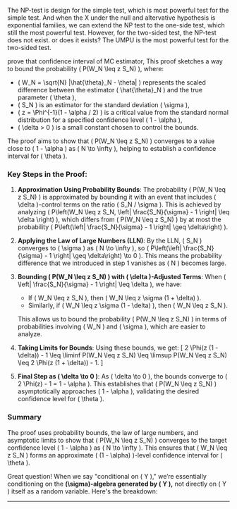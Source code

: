 The NP-test is design for the simple test, which is most powerful test for the simple test. And when the X under the null and altervative hypothesis is exponential families, we can extend the NP test to the one-side test, which still the most powerful test. However, for the two-sided test, the NP-test does not exist. or does it exists? The UMPU is the most powerful test for the two-sided test.

prove that confidence interval of MC estimator, 
This proof sketches a way to bound the probability \( P(W_N \leq z S_N) \), where:

- \( W_N = \sqrt{N} |\hat{\theta}_N - \theta| \) represents the scaled difference between the estimator \( \hat{\theta}_N \) and the true parameter \( \theta \),
- \( S_N \) is an estimator for the standard deviation \( \sigma \),
- \( z = \Phi^{-1}(1 - \alpha / 2) \) is a critical value from the standard normal distribution for a specified confidence level \( 1 - \alpha \),
- \( \delta > 0 \) is a small constant chosen to control the bounds.

The proof aims to show that \( P(W_N \leq z S_N) \) converges to a value close to \( 1 - \alpha \) as \( N \to \infty \), helping to establish a confidence interval for \( \theta \).

### Key Steps in the Proof:

1. **Approximation Using Probability Bounds**:
   The probability \( P(W_N \leq z S_N) \) is approximated by bounding it with an event that includes \( \delta \)-control terms on the ratio \( S_N / \sigma \). This is achieved by analyzing \( P\left(W_N \leq z S_N, \left| \frac{S_N}{\sigma} - 1 \right| \leq \delta \right) \), which differs from \( P(W_N \leq z S_N) \) by at most the probability \( P\left(\left| \frac{S_N}{\sigma} - 1 \right| \geq \delta\right) \).

2. **Applying the Law of Large Numbers (LLN)**:
   By the LLN, \( S_N \) converges to \( \sigma \) as \( N \to \infty \), so \( P\left(\left| \frac{S_N}{\sigma} - 1 \right| \geq \delta\right) \to 0 \). This means the probability difference that we introduced in step 1 vanishes as \( N \) becomes large.

3. **Bounding \( P(W_N \leq z S_N) \) with \( \delta \)-Adjusted Terms**:
   When \( \left| \frac{S_N}{\sigma} - 1 \right| \leq \delta \), we have:
   - If \( W_N \leq z S_N \), then \( W_N \leq z \sigma (1 + \delta) \).
   - Similarly, if \( W_N \leq z \sigma (1 - \delta) \), then \( W_N \leq z S_N \).

   This allows us to bound the probability \( P(W_N \leq z S_N) \) in terms of probabilities involving \( W_N \) and \( \sigma \), which are easier to analyze.

4. **Taking Limits for Bounds**:
   Using these bounds, we get:
   \[
   2 \Phi(z (1 - \delta)) - 1 \leq \liminf P(W_N \leq z S_N) \leq \limsup P(W_N \leq z S_N) \leq 2 \Phi(z (1 + \delta)) - 1.
   \]

5. **Final Step as \( \delta \to 0 \)**:
   As \( \delta \to 0 \), the bounds converge to \( 2 \Phi(z) - 1 = 1 - \alpha \). This establishes that \( P(W_N \leq z S_N) \) asymptotically approaches \( 1 - \alpha \), validating the desired confidence level for \( \theta \).

### Summary

The proof uses probability bounds, the law of large numbers, and asymptotic limits to show that \( P(W_N \leq z S_N) \) converges to the target confidence level \( 1 - \alpha \) as \( N \to \infty \). This ensures that \( W_N \leq z S_N \) forms an approximate \( (1 - \alpha) \)-level confidence interval for \( \theta \).

Great question! When we say "conditional on \( Y \)," we’re essentially conditioning on the **\(\sigma\)-algebra generated by \( Y \),** not directly on \( Y \) itself as a random variable. Here's the breakdown:

---




